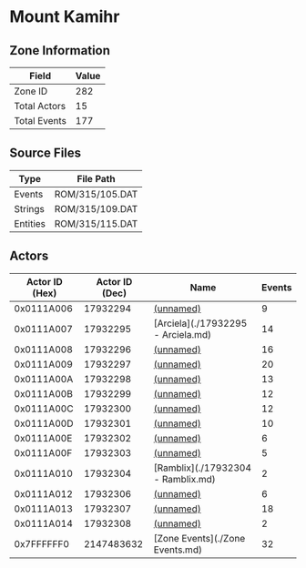 # Mount Kamihr

## Zone Information

| Field        |   Value |
|--------------|---------|
| Zone ID      |     282 |
| Total Actors |      15 |
| Total Events |     177 |

## Source Files

| Type     | File Path       |
|----------|-----------------|
| Events   | ROM/315/105.DAT |
| Strings  | ROM/315/109.DAT |
| Entities | ROM/315/115.DAT |

## Actors

| Actor ID (Hex)   |   Actor ID (Dec) | Name                               |   Events |
|------------------|------------------|------------------------------------|----------|
| 0x0111A006       |         17932294 | [(unnamed)](./17932294.md)         |        9 |
| 0x0111A007       |         17932295 | [Arciela](./17932295 - Arciela.md) |       14 |
| 0x0111A008       |         17932296 | [(unnamed)](./17932296.md)         |       16 |
| 0x0111A009       |         17932297 | [(unnamed)](./17932297.md)         |       20 |
| 0x0111A00A       |         17932298 | [(unnamed)](./17932298.md)         |       13 |
| 0x0111A00B       |         17932299 | [(unnamed)](./17932299.md)         |       12 |
| 0x0111A00C       |         17932300 | [(unnamed)](./17932300.md)         |       12 |
| 0x0111A00D       |         17932301 | [(unnamed)](./17932301.md)         |       10 |
| 0x0111A00E       |         17932302 | [(unnamed)](./17932302.md)         |        6 |
| 0x0111A00F       |         17932303 | [(unnamed)](./17932303.md)         |        5 |
| 0x0111A010       |         17932304 | [Ramblix](./17932304 - Ramblix.md) |        2 |
| 0x0111A012       |         17932306 | [(unnamed)](./17932306.md)         |        6 |
| 0x0111A013       |         17932307 | [(unnamed)](./17932307.md)         |       18 |
| 0x0111A014       |         17932308 | [(unnamed)](./17932308.md)         |        2 |
| 0x7FFFFFF0       |       2147483632 | [Zone Events](./Zone Events.md)    |       32 |